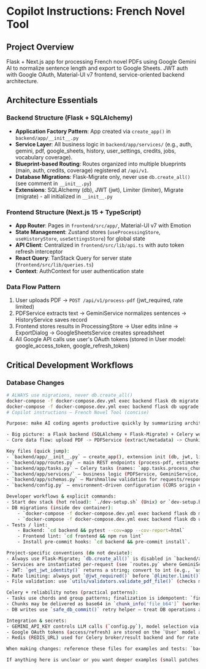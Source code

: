 # Copilot Instructions: French Novel Tool

## Project Overview
Flask + Next.js app for processing French novel PDFs using Google Gemini AI to normalize sentence length and export to Google Sheets. JWT auth with Google OAuth, Material-UI v7 frontend, service-oriented backend architecture.

## Architecture Essentials

### Backend Structure (Flask + SQLAlchemy)
- **Application Factory Pattern**: App created via `create_app()` in `backend/app/__init__.py`
- **Service Layer**: All business logic in `backend/app/services/` (e.g., auth, gemini, pdf, google_sheets, history, user_settings, credits, jobs, vocabulary coverage).
- **Blueprint-based Routing**: Routes organized into multiple blueprints (main, auth, credits, coverage) registered at `/api/v1`.
- **Database Migrations**: Flask-Migrate only, never use `db.create_all()` (see comment in `__init__.py`)
- **Extensions**: SQLAlchemy (db), JWT (jwt), Limiter (limiter), Migrate (migrate) - all initialized in `__init__.py`

### Frontend Structure (Next.js 15 + TypeScript)
- **App Router**: Pages in `frontend/src/app/`, Material-UI v7 with Emotion
- **State Management**: Zustand stores (`useProcessingStore`, `useHistoryStore`, `useSettingsStore`) for global state
- **API Client**: Centralized in `frontend/src/lib/api.ts` with auto token refresh interceptor
- **React Query**: TanStack Query for server state (`frontend/src/lib/queries.ts`)
- **Context**: AuthContext for user authentication state

### Data Flow Pattern
1. User uploads PDF → `POST /api/v1/process-pdf` (jwt_required, rate limited)
2. PDFService extracts text → GeminiService normalizes sentences → HistoryService saves record
3. Frontend stores results in ProcessingStore → User edits inline → ExportDialog → GoogleSheetsService creates spreadsheet
4. All Google API calls use user's OAuth tokens (stored in User model: google_access_token, google_refresh_token)

## Critical Development Workflows

### Database Changes
```bash
# ALWAYS use migrations, never db.create_all()
docker-compose -f docker-compose.dev.yml exec backend flask db migrate -m "Description"
docker-compose -f docker-compose.dev.yml exec backend flask db upgrade
# Copilot instructions — French Novel Tool (concise)

Purpose: make AI coding agents productive quickly by summarizing architecture, key files, commands, and project-specific conventions.

- Big picture: a Flask backend (SQLAlchemy + Flask-Migrate) + Celery workers for async PDF processing, and a Next.js (TS) frontend.
- Core data flow: upload PDF -> PDFService (extract/metadata) -> ChunkingService -> Celery tasks (process_chunk) -> GeminiService (LLM normalize) -> finalize_job_results -> History -> optional Google Sheets export.

Key files (quick jump):
- `backend/app/__init__.py` — create_app(), extension init (db, jwt, limiter, socketio, celery).
- `backend/app/routes.py` — main REST endpoints (process-pdf, estimate-pdf, extract-pdf-text) and admin endpoints that trigger Celery tasks.
- `backend/app/tasks.py` — Celery tasks (names: `app.tasks.process_chunk`, `app.tasks.finalize_job_results`, `app.tasks.chunk_watchdog`) and orchestration patterns (chord, retry, watchdog).
- `backend/app/services/` — business logic (PDFService, GeminiService, ChunkingService, JobService, GoogleSheetsService).
- `backend/app/schemas.py` — Marshmallow validation for requests/responses.
- `backend/config.py` — environment-driven configuration (CORS origin expansion, Celery/Redis, DB pooling, GEMINI_* vars).

Developer workflows & explicit commands:
- Start dev stack (hot reload): `./dev-setup.sh` (Unix) or `dev-setup.bat` (Windows); or `docker-compose -f docker-compose.dev.yml up`.
- DB migrations (inside dev container):
    - `docker-compose -f docker-compose.dev.yml exec backend flask db migrate -m "msg"`
    - `docker-compose -f docker-compose.dev.yml exec backend flask db upgrade`
- Tests / lint:
    - Backend: `cd backend && pytest --cov=app --cov-report=html`
    - Frontend lint: `cd frontend && npm run lint`
    - Install pre-commit hooks: `cd backend && pre-commit install`.

Project-specific conventions (do not deviate):
- Always use Flask-Migrate; `db.create_all()` is disabled in `backend/app/__init__.py`.
- Services are instantiated per-request (see `routes.py` where GeminiService is created from user settings). HistoryService and UserSettingsService are the few module-level instances.
- JWT: `get_jwt_identity()` returns a string; convert to int (e.g., `user_id = int(get_jwt_identity())`).
- Rate limiting: always put `@jwt_required()` before `@limiter.limit()` on protected endpoints (see `routes.py`).
- File validation: use `utils/validators.validate_pdf_file()` (checks magic bytes, size), not filename extension alone.

Celery + reliability notes (practical patterns):
- Tasks use chords and group patterns; finalization is idempotent: `finalize_job_results` will early-exit if job already finalized.
- Chunks may be delivered as base64 in `chunk_info['file_b64']` (workers prefer in-memory bytes over shared FS).
- DB writes use `safe_db_commit()` retry helper — treat DB operations as potentially transient in cloud deployments.

Integration & secrets:
- GEMINI_API_KEY controls LLM calls (`config.py`), model selection via user settings maps to internal model names in `JobService`.
- Google OAuth tokens (access/refresh) are stored on the `User` model and used for Google Sheets exports via `GoogleSheetsService`.
- Redis (REDIS_URL) used for Celery broker/result backend and for rate limiter storage in production.

When making changes: reference these files for examples and tests: `backend/app/tasks.py` (retry/watchdog patterns), `backend/app/routes.py` (auth + rate limiting + job flow), and `backend/app/services/gemini_service.py` (LLM retries and fallbacks).

If anything here is unclear or you want deeper examples (small patches, tests, or expanded task wiring), tell me which area to expand and I will iterate.
